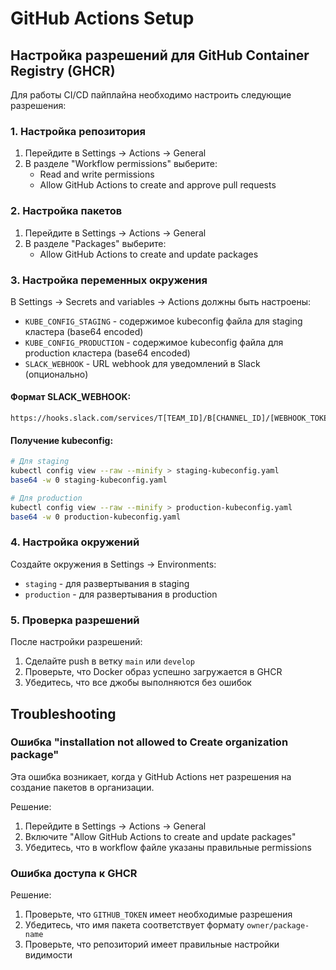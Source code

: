 # GitHub Actions Setup

## Настройка разрешений для GitHub Container Registry (GHCR)

Для работы CI/CD пайплайна необходимо настроить следующие разрешения:

### 1. Настройка репозитория

1. Перейдите в Settings → Actions → General
2. В разделе "Workflow permissions" выберите:
   - Read and write permissions
   - Allow GitHub Actions to create and approve pull requests

### 2. Настройка пакетов

1. Перейдите в Settings → Actions → General
2. В разделе "Packages" выберите:
   - Allow GitHub Actions to create and update packages

### 3. Настройка переменных окружения

В Settings → Secrets and variables → Actions должны быть настроены:

- `KUBE_CONFIG_STAGING` - содержимое kubeconfig файла для staging кластера (base64 encoded)
- `KUBE_CONFIG_PRODUCTION` - содержимое kubeconfig файла для production кластера (base64 encoded)
- `SLACK_WEBHOOK` - URL webhook для уведомлений в Slack (опционально)

#### Формат SLACK_WEBHOOK:
```
https://hooks.slack.com/services/T[TEAM_ID]/B[CHANNEL_ID]/[WEBHOOK_TOKEN]
```

#### Получение kubeconfig:

```bash
# Для staging
kubectl config view --raw --minify > staging-kubeconfig.yaml
base64 -w 0 staging-kubeconfig.yaml

# Для production
kubectl config view --raw --minify > production-kubeconfig.yaml
base64 -w 0 production-kubeconfig.yaml
```

### 4. Настройка окружений

Создайте окружения в Settings → Environments:
- `staging` - для развертывания в staging
- `production` - для развертывания в production

### 5. Проверка разрешений

После настройки разрешений:
1. Сделайте push в ветку `main` или `develop`
2. Проверьте, что Docker образ успешно загружается в GHCR
3. Убедитесь, что все джобы выполняются без ошибок

## Troubleshooting

### Ошибка "installation not allowed to Create organization package"

Эта ошибка возникает, когда у GitHub Actions нет разрешения на создание пакетов в организации.

Решение:
1. Перейдите в Settings → Actions → General
2. Включите "Allow GitHub Actions to create and update packages"
3. Убедитесь, что в workflow файле указаны правильные permissions

### Ошибка доступа к GHCR

Решение:
1. Проверьте, что `GITHUB_TOKEN` имеет необходимые разрешения
2. Убедитесь, что имя пакета соответствует формату `owner/package-name`
3. Проверьте, что репозиторий имеет правильные настройки видимости